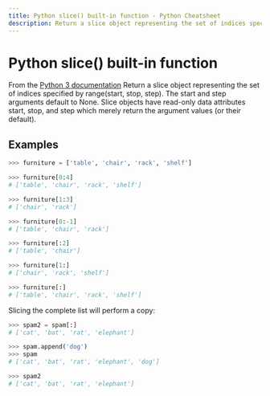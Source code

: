 ```yaml
---
title: Python slice() built-in function - Python Cheatsheet
description: Return a slice object representing the set of indices specified by range(start, stop, step). The start and step arguments default to None. Slice objects have read-only data attributes start, stop, and step which merely return the argument values (or their default).
---
```


<base-title :title="frontmatter.title" :description="frontmatter.description">

# Python slice() built-in function

</base-title>

<base-disclaimer>
  <base-disclaimer-title>
    From the <a target="_blank" href="https://docs.python.org/3/library/functions.html#slice">Python 3 documentation</a>
  </base-disclaimer-title>
  <base-disclaimer-content>
   Return a slice object representing the set of indices specified by range(start, stop, step). The start and step arguments default to None. Slice objects have read-only data attributes start, stop, and step which merely return the argument values (or their default).
  </base-disclaimer-content>
</base-disclaimer>

## Examples

```python
>>> furniture = ['table', 'chair', 'rack', 'shelf']

>>> furniture[0:4]
# ['table', 'chair', 'rack', 'shelf']

>>> furniture[1:3]
# ['chair', 'rack']

>>> furniture[0:-1]
# ['table', 'chair', 'rack']

>>> furniture[:2]
# ['table', 'chair']

>>> furniture[1:]
# ['chair', 'rack', 'shelf']

>>> furniture[:]
# ['table', 'chair', 'rack', 'shelf']
```

Slicing the complete list will perform a copy:

```python
>>> spam2 = spam[:]
# ['cat', 'bat', 'rat', 'elephant']

>>> spam.append('dog')
>>> spam
# ['cat', 'bat', 'rat', 'elephant', 'dog']

>>> spam2
# ['cat', 'bat', 'rat', 'elephant']
```
